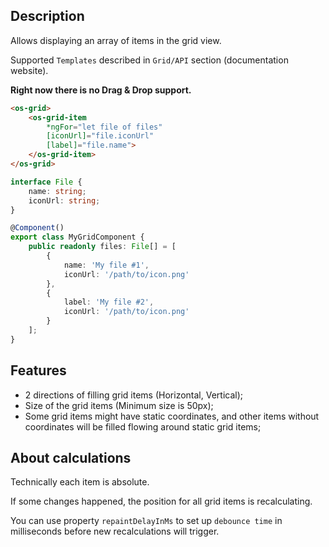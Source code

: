## Description

Allows displaying an array of items in the grid view.

Supported `Templates` described in `Grid/API` section (documentation website).

**Right now there is no Drag & Drop support.**

```html
<os-grid>
    <os-grid-item
        *ngFor="let file of files"
        [iconUrl]="file.iconUrl"
        [label]="file.name">
    </os-grid-item>
</os-grid>
```

```typescript
interface File {
    name: string;
    iconUrl: string;
}

@Component()
export class MyGridComponent {
    public readonly files: File[] = [
        {
            name: 'My file #1',
            iconUrl: '/path/to/icon.png'
        },
        {
            label: 'My file #2',
            iconUrl: '/path/to/icon.png'
        }
    ];
}
```

## Features

- 2 directions of filling grid items (Horizontal, Vertical);
- Size of the grid items (Minimum size is 50px);
- Some grid items might have static coordinates, and other items without
coordinates will be filled flowing around static grid items;

## About calculations

Technically each item is absolute.

If some changes happened, the position for all grid items is recalculating.

You can use property `repaintDelayInMs` to set up `debounce time`
in milliseconds before new recalculations will trigger.
